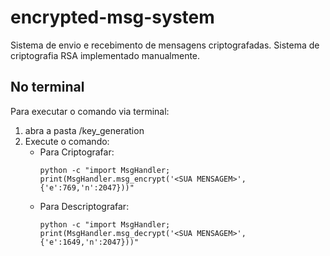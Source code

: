 # encrypted-msg-system
Sistema de envio e recebimento de mensagens criptografadas. Sistema de criptografia RSA implementado manualmente.


## No terminal
Para executar o comando via terminal:
1. abra a pasta /key_generation
2. Execute o comando:
    - Para Criptografar:
        ```
       python -c "import MsgHandler; print(MsgHandler.msg_encrypt('<SUA MENSAGEM>',{'e':769,'n':2047}))"
        ```
    - Para Descriptografar:
        ```
       python -c "import MsgHandler; print(MsgHandler.msg_decrypt('<SUA MENSAGEM>',{'e':1649,'n':2047}))"
        ``` 
